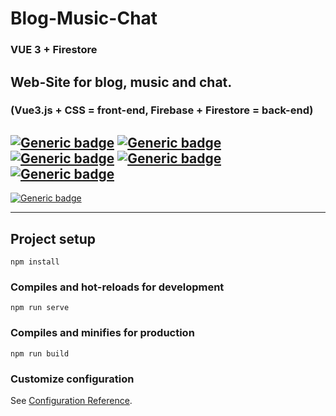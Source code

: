 # Blog-Music-Chat

### VUE 3 + Firestore

## Web-Site for blog, music and chat.
### (Vue3.js + CSS = front-end, Firebase + Firestore = back-end)

## [![Generic badge](https://img.shields.io/badge/Used-HTML-green.svg?style=plastic&logo=HTML5)](https://developer.mozilla.org/en-US/docs/Web/Guide/HTML/HTML5) [![Generic badge](https://img.shields.io/badge/Used-CSS-blue.svg?style=plastic&logo=CSS3)](https://www.tutorialrepublic.com/css-tutorial/) [![Generic badge](https://img.shields.io/badge/Used-JavaScript-yellow.svg?style=plastic&logo=JavaScript)](https://developer.mozilla.org/en-US/docs/Web/JavaScript) [![Generic badge](https://img.shields.io/badge/Used-VUE.js-BRIGHTGREEN.svg?style=plastic&logo=Vue.js)](https://vuejs.org/) [![Generic badge](https://img.shields.io/badge/Used-Firebase-yellow.svg?style=plastic&logo=Firebase)](https://firebase.google.com/)

[![Generic badge](https://img.shields.io/badge/Live%20demo%20at-Firebase-blueviolet.svg?style=for-the-badge&logo=GitHub)](https://dojo-blog-18aa1.web.app/)

<hr>

## Project setup
```
npm install
```

### Compiles and hot-reloads for development
```
npm run serve
```

### Compiles and minifies for production
```
npm run build
```
### Customize configuration
See [Configuration Reference](https://cli.vuejs.org/config/).
